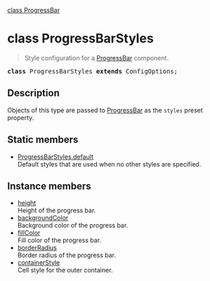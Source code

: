 [class ProgressBar](ProgressBar.md)

# class ProgressBarStyles

> Style configuration for a [ProgressBar](ProgressBar.md) component.

<pre class="docgen_signature"><b>class</b> ProgressBarStyles <b>extends</b> ConfigOptions;</pre>

## Description

Objects of this type are passed to [ProgressBar](ProgressBar.md) as the `styles` preset property.

## Static members

- [<!--{ref:property}-->ProgressBarStyles.default](ProgressBarStyles_default.md) <!--{refchip:static}-->\
    Default styles that are used when no other styles are specified.

## Instance members

- [<!--{ref:property}-->height](ProgressBarStyles_height.md) \
    Height of the progress bar.
- [<!--{ref:property}-->backgroundColor](ProgressBarStyles_backgroundColor.md) \
    Background color of the progress bar.
- [<!--{ref:property}-->fillColor](ProgressBarStyles_fillColor.md) \
    Fill color of the progress bar.
- [<!--{ref:property}-->borderRadius](ProgressBarStyles_borderRadius.md) \
    Border radius of the progress bar.
- [<!--{ref:property}-->containerStyle](ProgressBarStyles_containerStyle.md) \
    Cell style for the outer container.